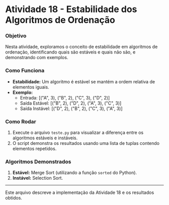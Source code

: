 # Atividade 18 - Estabilidade dos Algoritmos de Ordenação

### Objetivo
Nesta atividade, exploramos o conceito de estabilidade em algoritmos de ordenação, identificando quais são estáveis e quais não são, e demonstrando com exemplos.

### Como Funciona

- **Estabilidade:** Um algoritmo é estável se mantém a ordem relativa de elementos iguais.
- **Exemplo:**
  - Entrada: [("A", 3), ("B", 2), ("C", 3), ("D", 2)]
  - Saída Estável: [("B", 2), ("D", 2), ("A", 3), ("C", 3)]
  - Saída Instável: [("D", 2), ("B", 2), ("C", 3), ("A", 3)]

### Como Rodar

1. Execute o arquivo `teste.py` para visualizar a diferença entre os algoritmos estáveis e instáveis.
2. O script demonstra os resultados usando uma lista de tuplas contendo elementos repetidos.

### Algoritmos Demonstrados

1. **Estável:** Merge Sort (utilizando a função `sorted` do Python).
2. **Instável:** Selection Sort.

---

Este arquivo descreve a implementação da Atividade 18 e os resultados obtidos.
